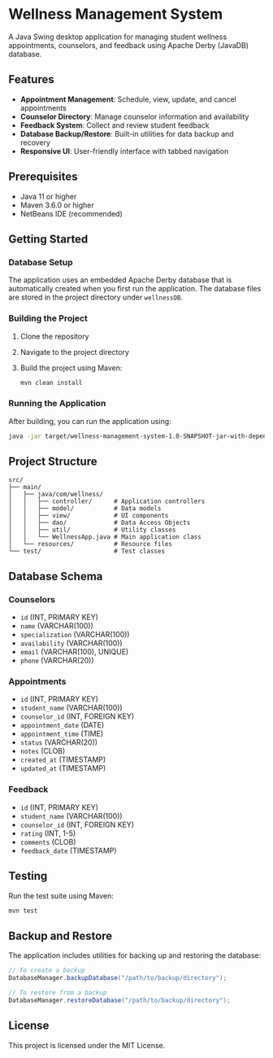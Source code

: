 # Wellness Management System

A Java Swing desktop application for managing student wellness appointments, counselors, and feedback using Apache Derby (JavaDB) database.

## Features

- **Appointment Management**: Schedule, view, update, and cancel appointments
- **Counselor Directory**: Manage counselor information and availability
- **Feedback System**: Collect and review student feedback
- **Database Backup/Restore**: Built-in utilities for data backup and recovery
- **Responsive UI**: User-friendly interface with tabbed navigation

## Prerequisites

- Java 11 or higher
- Maven 3.6.0 or higher
- NetBeans IDE (recommended)

## Getting Started

### Database Setup

The application uses an embedded Apache Derby database that is automatically created when you first run the application. The database files are stored in the project directory under `wellnessDB`.

### Building the Project

1. Clone the repository
2. Navigate to the project directory
3. Build the project using Maven:

   ```bash
   mvn clean install
   ```

### Running the Application

After building, you can run the application using:

```bash
java -jar target/wellness-management-system-1.0-SNAPSHOT-jar-with-dependencies.jar
```

## Project Structure

```text
src/
├── main/
│   ├── java/com/wellness/
│   │   ├── controller/      # Application controllers
│   │   ├── model/           # Data models
│   │   ├── view/            # UI components
│   │   ├── dao/             # Data Access Objects
│   │   ├── util/            # Utility classes
│   │   └── WellnessApp.java # Main application class
│   └── resources/           # Resource files
└── test/                    # Test classes
```

## Database Schema

### Counselors

- `id` (INT, PRIMARY KEY)
- `name` (VARCHAR(100))
- `specialization` (VARCHAR(100))
- `availability` (VARCHAR(100))
- `email` (VARCHAR(100), UNIQUE)
- `phone` (VARCHAR(20))

### Appointments

- `id` (INT, PRIMARY KEY)
- `student_name` (VARCHAR(100))
- `counselor_id` (INT, FOREIGN KEY)
- `appointment_date` (DATE)
- `appointment_time` (TIME)
- `status` (VARCHAR(20))
- `notes` (CLOB)
- `created_at` (TIMESTAMP)
- `updated_at` (TIMESTAMP)

### Feedback

- `id` (INT, PRIMARY KEY)
- `student_name` (VARCHAR(100))
- `counselor_id` (INT, FOREIGN KEY)
- `rating` (INT, 1-5)
- `comments` (CLOB)
- `feedback_date` (TIMESTAMP)

## Testing

Run the test suite using Maven:

```bash
mvn test
```

## Backup and Restore

The application includes utilities for backing up and restoring the database:

```java
// To create a backup
DatabaseManager.backupDatabase("/path/to/backup/directory");

// To restore from a backup
DatabaseManager.restoreDatabase("/path/to/backup/directory");
```

## License

This project is licensed under the MIT License.
